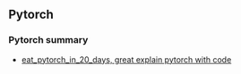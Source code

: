 ## Pytorch

### Pytorch summary

- [eat_pytorch_in_20_days, great explain pytorch with code](https://github.com/lyhue1991/eat_pytorch_in_20_days)